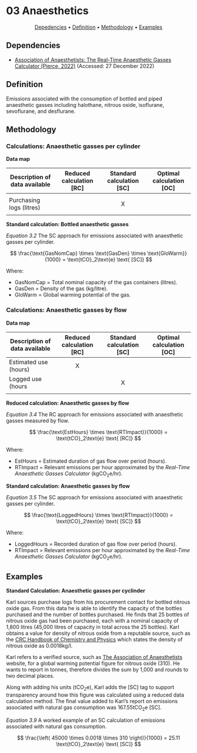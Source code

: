 # 03 Anaesthetics

<p align="center">
  <a href="#dependencies">Depedencies</a> •
  <a href="#definition">Definition</a> •
  <a href="#methodology">Methodology</a> •
  <a href="#examples">Examples</a>
</p>

## Dependencies
* [Association of Anaesthetists: The Real-Time Anaesthetic Gasses Calculator (Pierce, 2022)](https://anaesthetists.org/Home/Resources-publications/Environment/Guide-to-green-anaesthesia/Anaesthetic-gases-calculator) (Accessed: 27 December 2022)

## Definition
Emissions associated with the consumption of bottled and piped anaesthetic gasses including halothane, nitrous oxide, isoflurane, sevoflurane, and desflurane.

## Methodology

### Calculations: Anaesthetic gasses per cylinder

**Data map**

| Description of data available  | Reduced calculation [RC]  | Standard calculation [SC] | Optimal calculation [OC] |
| ------------------------------ |:---:| :---:| :---:|
|  | |  |  |
| Purchasing logs (litres) |  | X |  |
|  |  |  |  |

**Standard calculation: Bottled anaesthetic gasses**

*Equation 3.2* The SC approach for emissions associated with anaesthetic gasses per cylinder.

$$ 
\frac{\text{GasNomCap} \times \text{GasDen} \times \text{GloWarm}}{1000}
=  \text{tCO}_2\text{e} \text{ [SC]}
$$

Where:
* GasNomCap = Total nominal capacity of the gas containers (litres).
* GasDen = Density of the gas (kg/litre).
* GloWarm = Global warming potential of the gas.

### Calculations: Anaesthetic gasses by flow

**Data map**

| Description of data available  | Reduced calculation [RC]  | Standard calculation [SC] | Optimal calculation [OC] |
| ------------------------------ |:---:| :---:| :---:|
| Estimated use (hours) | X |  |  |
| Logged use (hours |  | X |  |
|  |  |  |  |

**Reduced calculation: Anaesthetic gasses by flow**

*Equation 3.4* The RC approach for emissions associated with anaesthetic gasses measured by flow.

$$ 
\frac{\text{EstHours} \times \text{RTImpact}}{1000}
=  \text{tCO}_2\text{e} \text{ [RC]}
$$

Where:
* EstHours = Estimated duration of gas flow over period (hours).
* RTImpact = Relevant emissions per hour approximated by the *Real-Time Anaesthetic Gasses Calculator* (kgCO<sub>2</sub>e/hr).

**Standard calculation: Anaesthetic gasses by flow**

*Equation 3.5* The SC approach for emissions associated with anaesthetic gasses per cylinder.

$$ 
\frac{\text{LoggedHours} \times \text{RTImpact}}{1000}
=  \text{tCO}_2\text{e} \text{ [SC]}
$$

Where:
* LoggedHours = Recorded duration of gas flow over period (hours).
* RTImpact = Relevant emissions per hour approximated by the *Real-Time Anaesthetic Gasses Calculator* (kgCO<sub>2</sub>e/hr).

## Examples

**Standard Calculation: Anaesthetic gasses per cyclinder**

Karl sources purchase logs from his procurement contact for bottled nitrous oxide gas. From this data he is able to identify the capacity of the bottles purchased and the number of bottles purchased. He finds that 25 bottles of nitrous oxide gas had been purchased, each with a nominal capacity of 1,800 litres (45,000 litres of capacity in total across the 25 bottles). Karl obtains a value for density of nitrous oxide from a reputable source, such as the [CRC Handbook of Chemistry and Physics](https://hbcp.chemnetbase.com/faces/contents/ContentsSearch.xhtml) which states the density of nitrous oxide as 0.0018kg/l.

Karl refers to a verified source, such as [The Association of Anaesthetists](https://anaesthetists.org/Home/Resources-publications/Environment/Guide-to-green-anaesthesia/Anaesthetic-gases-calculator) website, for a global warming potential figure for nitrous oxide (310). He wants to report in tonnes, therefore divides the sum by 1,000 and rounds to two decimal places. 

Along with adding his units (tCO<sub>2</sub>e), Karl adds the [SC] tag to support transparency around how this figure was calculated using a reduced data calculation method. The final value added to Karl’s report on emissions associated with natural gas consumption was 167.55tCO<sub>2</sub>e [SC].

*Equation 3.9* A worked example of an SC calculation of emissions associated with natural gas consumption.

$$ 
\frac{\left( 45000 \times 0.0018 \times 310 \right)}{1000}
=  25.11 \text{tCO}_2\text{e} \text{ [SC]}
$$
